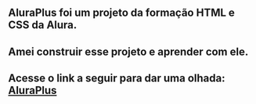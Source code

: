 ## AluraPlus foi um projeto da formação HTML e CSS da Alura.
## Amei construir esse projeto e aprender com ele.
## Acesse o link a seguir para dar uma olhada: [AluraPlus](https://beatrizmoraes01.github.io/AluraPlus/)
